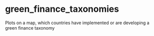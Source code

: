 # green_finance_taxonomies
Plots on a map, which countries have implemented or are developing a green finance taxonomy